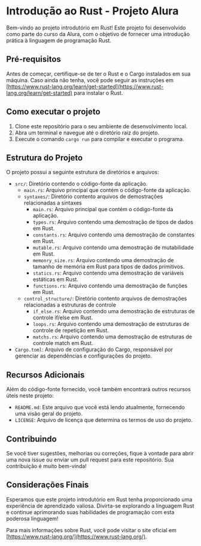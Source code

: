 # Introdução ao Rust - Projeto Alura

Bem-vindo ao projeto introdutório em Rust! Este projeto foi desenvolvido como parte do curso da Alura, com o objetivo de fornecer uma introdução prática à linguagem de programação Rust.

## Pré-requisitos

Antes de começar, certifique-se de ter o Rust e o Cargo instalados em sua máquina. Caso ainda não tenha, você pode seguir as instruções em [https://www.rust-lang.org/learn/get-started](https://www.rust-lang.org/learn/get-started) para instalar o Rust.

## Como executar o projeto

1. Clone este repositório para o seu ambiente de desenvolvimento local.
2. Abra um terminal e navegue até o diretório raiz do projeto.
3. Execute o comando `cargo run` para compilar e executar o programa.

## Estrutura do Projeto

O projeto possui a seguinte estrutura de diretórios e arquivos:

- `src/`: Diretório contendo o código-fonte da aplicação.
  - `main.rs`: Arquivo principal que contém o código-fonte da aplicação.
  - `syntaxes/`: Diretório contento arquivos de demostrações relacionadas a sintaxes
    - `main.rs`: Arquivo principal que contém o código-fonte da aplicação.
    - `types.rs`: Arquivo contendo uma demostração de tipos de dados em Rust.
    - `constants.rs`: Arquivo contendo uma demostração de constantes em Rust.
    - `mutable.rs`: Arquivo contendo uma demostração de mutabilidade em Rust.
    - `memonry_size.rs`: Arquivo contendo uma demostração de tamanho de memória em Rust para tipos de dados primitivos.
    - `statics.rs`: Arquivo contendo uma demostração de variáveis estáticas em Rust.
    - `functions.rs`: Arquivo contendo uma demostração de funções em Rust.
  - `control_structure/`: Diretório contento arquivos de demostrações relacionadas a estruturas de controle
    - `if_else.rs`: Arquivo contendo uma demostração de estruturas de controle if/else em Rust.
    - `loops.rs`: Arquivo contendo uma demostração de estruturas de controle de repetição em Rust.
    - `matchs.rs`: Arquivo contendo uma demostração de estruturas de controle match em Rust.
- `Cargo.toml`: Arquivo de configuração do Cargo, responsável por gerenciar as dependências e configurações do projeto.

## Recursos Adicionais

Além do código-fonte fornecido, você também encontrará outros recursos úteis neste projeto:

- `README.md`: Este arquivo que você está lendo atualmente, fornecendo uma visão geral do projeto.
- `LICENSE`: Arquivo de licença que determina os termos de uso do projeto.

## Contribuindo

Se você tiver sugestões, melhorias ou correções, fique à vontade para abrir uma nova issue ou enviar um pull request para este repositório. Sua contribuição é muito bem-vinda!

## Considerações Finais

Esperamos que este projeto introdutório em Rust tenha proporcionado uma experiência de aprendizado valiosa. Divirta-se explorando a linguagem Rust e continue aprimorando suas habilidades de programação com esta poderosa linguagem!

Para mais informações sobre Rust, você pode visitar o site oficial em [https://www.rust-lang.org/](https://www.rust-lang.org/).

